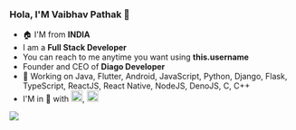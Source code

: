 ### Hola, I'M Vaibhav Pathak 👋

- 🏠 I'M from <b>INDIA</b>
- I am a <b>Full Stack Developer</b>
- You can reach to me anytime you want using **this.username**
- Founder and CEO of <b>Diago Developer</b>
- 🔨 Working on Java, Flutter, Android, JavaScript, Python, Django, Flask, TypeScript, ReactJS, React Native, NodeJS, DenoJS, C, C++
- I'M in 🧡 with <img src="https://img.icons8.com/color/25/000000/flutter.png" height="20" wigth="20"/>, <img src="https://img.icons8.com/color/25/000000/python.png" height="20" wigth="20"/>


<img src="https://github-readme-stats.vercel.app/api?username=vkpdeveloper&&show_icons=true&title_color=ffffff&icon_color=bb2acf&text_color=daf7dc&bg_color=151515" />
